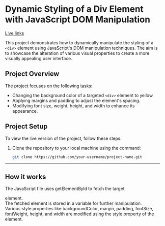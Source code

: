 # Dynamic Styling of a Div Element with JavaScript DOM Manipulation

[Live links](https://srivatsa007.github.io/Geekster-JS/DOM1/)

This project demonstrates how to dynamically manipulate the styling of a `<div>` element using JavaScript's DOM manipulation techniques. The aim is to showcase the alteration of various visual properties to create a more visually appealing user interface.

## Project Overview

The project focuses on the following tasks:

- Changing the background color of a targeted `<div>` element to yellow.
- Applying margins and padding to adjust the element's spacing.
- Modifying font size, weight, height, and width to enhance its appearance.

## Project Setup

To view the live version of the project, follow these steps:

1. Clone the repository to your local machine using the command:

   ```bash
   git clone https://github.com/your-username/project-name.git
____
## How it works

The JavaScript file uses getElementById to fetch the target <div> element.
<br>
The fetched element is stored in a variable for further manipulation.
<br>
Various style properties like backgroundColor, margin, padding, fontSize, fontWeight, height, and width are modified using the style property of the element.